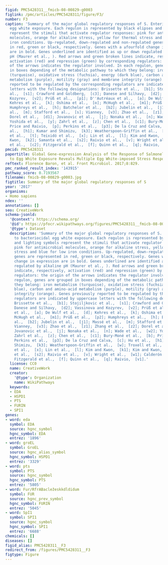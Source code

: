 ```yaml
---
figid: PMC5428311__fmicb-08-00829-g0003
figlink: /pmc/articles/PMC5428311/figure/F3/
number: F3
caption: 'Summary of the major global regulatory responses of S. Enteritidis to bacteriocidal
  egg white exposure. Each regulon is represented by black elipses and lighting symbols
  represent the stimuli that activate regulator responses: pink for antimicrobial
  molecules, orange for alkaline stress, yellow for thermal stress and blue for low
  iron conditions. Up-regulated, down-regulated and non-regulated genes are represented
  in red, green or black, respectively. Genes with a ≥fourfold change in expression
  are in bold. Genes underlined are identified as up or down regulated by alkaline
  pH (Maurer et al., ). Red arrows and green broken lines indicate, respectively,
  activation (red) and repression (green) by corresponding regulators: the origin
  of the arrows indicates the regulator involved. In each regulon, genes are grouped
  in boxes depending of the metabolic pathway to which they belong: iron metabolism
  (turquoise), oxidative stress (fuchsia), energy (dark blue), carbon and amino-acid
  metabolism (purple), motility (gray) and membrane integrity (orange). Genes previously
  reported to be regulated by the corresponding regulators are indicated by uppercase
  letters with the following designations: Brissette et al.,  [b1]; Stojiljkovic et
  al.,  [s1]; Crawford and Goldberg,  [c3]; Danese and Silhavy,  [d2]; Vassinova and
  Kozyrev,  [v2]; Prüß et al.,  [p1]; D''Autréaux et al.,  [a]; De Wulf et al.,  [d];
  Kehres et al.,  [k]; Oshima et al.,  [o]; McHugh et al.,  [m1]; Prüß et al.,  [p2];
  Humphreys et al.,  [h]; Batchelor et al.,  [b2]; Jubelin et al.,  [j1]; Massé et
  al.,  [m]; Stafford et al.,  [s]; Vianney,  [v3]; Zhao et al.,  [z1]; Zhang et al.,  [z2];
  Dorel et al.,  [d1]; Jovanovic et al.,  [j]; Nonaka et al.,  [n]; Wade et al.,  [w2];
  Yoshida et al.,  [y]; Zahrl et al.,  [z]; Chen et al.,  [c1]; Bury-Moné et al.,  [b];
  Price and Raivio,  [p]; Perkins et al.,  [p3]; De la Cruz and Calva,  [c]; Hu et
  al.,  [h1]; Kumar and Shimizu,  [k3]; Weatherspoon-Griffin et al.,  [w]; Troxell
  et al.,  [t]; Teixidó et al.,  [x]; Lin et al.,  [l]; Kim and Kwon,  [k1]; Kim and
  Kwon,  [k2]; Samanta et al.,  [s2]; Raivio et al.,  [v]; Wright et al.,  [w1]; Calderón
  et al.,  [c2]; Fitzgerald et al.,  [f]; Quinn et al.,  [q]; Raivio,  [v1].'
pmcid: PMC5428311
papertitle: Global Gene-expression Analysis of the Response of Salmonella Enteritidis
  to Egg White Exposure Reveals Multiple Egg White-imposed Stress Responses.
reftext: Florence Baron, et al. Front Microbiol. 2017;8:829.
pmc_ranked_result_index: '143915'
pathway_score: 0.7193567
filename: fmicb-08-00829-g0003.jpg
figtitle: Summary of the major global regulatory responses of S
year: '2017'
organisms:
- Homo sapiens
ndex: ''
annotations: []
seo: CreativeWork
schema-jsonld:
  '@context': https://schema.org/
  '@id': https://pfocr.wikipathways.org/figures/PMC5428311__fmicb-08-00829-g0003.html
  '@type': Dataset
  description: 'Summary of the major global regulatory responses of S. Enteritidis
    to bacteriocidal egg white exposure. Each regulon is represented by black elipses
    and lighting symbols represent the stimuli that activate regulator responses:
    pink for antimicrobial molecules, orange for alkaline stress, yellow for thermal
    stress and blue for low iron conditions. Up-regulated, down-regulated and non-regulated
    genes are represented in red, green or black, respectively. Genes with a ≥fourfold
    change in expression are in bold. Genes underlined are identified as up or down
    regulated by alkaline pH (Maurer et al., ). Red arrows and green broken lines
    indicate, respectively, activation (red) and repression (green) by corresponding
    regulators: the origin of the arrows indicates the regulator involved. In each
    regulon, genes are grouped in boxes depending of the metabolic pathway to which
    they belong: iron metabolism (turquoise), oxidative stress (fuchsia), energy (dark
    blue), carbon and amino-acid metabolism (purple), motility (gray) and membrane
    integrity (orange). Genes previously reported to be regulated by the corresponding
    regulators are indicated by uppercase letters with the following designations:
    Brissette et al.,  [b1]; Stojiljkovic et al.,  [s1]; Crawford and Goldberg,  [c3];
    Danese and Silhavy,  [d2]; Vassinova and Kozyrev,  [v2]; Prüß et al.,  [p1]; D''Autréaux
    et al.,  [a]; De Wulf et al.,  [d]; Kehres et al.,  [k]; Oshima et al.,  [o];
    McHugh et al.,  [m1]; Prüß et al.,  [p2]; Humphreys et al.,  [h]; Batchelor et
    al.,  [b2]; Jubelin et al.,  [j1]; Massé et al.,  [m]; Stafford et al.,  [s];
    Vianney,  [v3]; Zhao et al.,  [z1]; Zhang et al.,  [z2]; Dorel et al.,  [d1];
    Jovanovic et al.,  [j]; Nonaka et al.,  [n]; Wade et al.,  [w2]; Yoshida et al.,  [y];
    Zahrl et al.,  [z]; Chen et al.,  [c1]; Bury-Moné et al.,  [b]; Price and Raivio,  [p];
    Perkins et al.,  [p3]; De la Cruz and Calva,  [c]; Hu et al.,  [h1]; Kumar and
    Shimizu,  [k3]; Weatherspoon-Griffin et al.,  [w]; Troxell et al.,  [t]; Teixidó
    et al.,  [x]; Lin et al.,  [l]; Kim and Kwon,  [k1]; Kim and Kwon,  [k2]; Samanta
    et al.,  [s2]; Raivio et al.,  [v]; Wright et al.,  [w1]; Calderón et al.,  [c2];
    Fitzgerald et al.,  [f]; Quinn et al.,  [q]; Raivio,  [v1].'
  license: CC0
  name: CreativeWork
  creator:
    '@type': Organization
    name: WikiPathways
  keywords:
  - EDA
  - HSPD1
  - PTS
  - FURIN
  - SPI1
genes:
- word: eda
  symbol: EDA
  source: hgnc_symbol
  hgnc_symbol: EDA
  entrez: '1896'
- word: groEL
  symbol: GroEL
  source: hgnc_alias_symbol
  hgnc_symbol: HSPD1
  entrez: '3329'
- word: pts
  symbol: PTS
  source: hgnc_symbol
  hgnc_symbol: PTS
  entrez: '5805'
- word: Fur/RfrABacležeskkdldidum
  symbol: FUR
  source: hgnc_prev_symbol
  hgnc_symbol: FURIN
  entrez: '5045'
- word: SpI1
  symbol: SPI1
  source: hgnc_symbol
  hgnc_symbol: SPI1
  entrez: '6688'
chemicals: []
diseases: []
figid_alias: PMC5428311__F3
redirect_from: /figures/PMC5428311__F3
figtype: Figure
---
```

